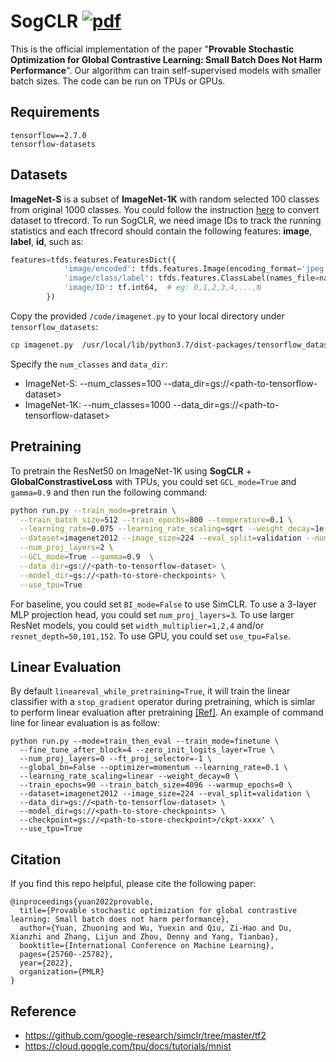 # SogCLR [![pdf](https://img.shields.io/badge/Arxiv-pdf-orange.svg?style=flat)](https://proceedings.mlr.press/v162/yuan22b/yuan22b.pdf)

This is the official implementation of the paper "**Provable Stochastic Optimization for Global Contrastive Learning: Small Batch Does Not Harm Performance**". Our algorithm can train self-supervised models with smaller batch sizes. The code can be run on TPUs or GPUs. 

Requirements
---
```
tensorflow==2.7.0
tensorflow-datasets
```

Datasets
---
**ImageNet-S** is a subset of **ImageNet-1K** with random selected 100 classes from original 1000 classes. You could follow the instruction [here](https://github.com/Optimization-AI/sogclr/tree/main/dataset) to convert dataset to tfrecord. To run SogCLR, we need image IDs to track the running statistics and each tfrecord should contain the following features: **image**, **label**, **id**, such as:

```Python
features=tfds.features.FeaturesDict({
            'image/encoded': tfds.features.Image(encoding_format='jpeg'),
            'image/class/label': tfds.features.ClassLabel(names_file=names_file),
            'image/ID': tf.int64,  # eg: 0,1,2,3,4,...,N
        })
```

Copy the provided `/code/imagenet.py` to your local directory under `tensorflow_datasets`:
```bash
cp imagenet.py  /usr/local/lib/python3.7/dist-packages/tensorflow_datasets/image_classification/imagenet.py 
```
Specify the `num_classes` and `data_dir`:
- ImageNet-S: --num_classes=100 --data_dir=gs://\<path-to-tensorflow-dataset\>
- ImageNet-1K: --num_classes=1000 --data_dir=gs://\<path-to-tensorflow-dataset\>


Pretraining
---
To pretrain the ResNet50 on ImageNet-1K using **SogCLR** + **GlobalConstrastiveLoss** with TPUs, you could set `GCL_mode=True` and `gamma=0.9` and then run the following command:
```bash
python run.py --train_mode=pretrain \
  --train_batch_size=512 --train_epochs=800 --temperature=0.1 \
  --learning_rate=0.075 --learning_rate_scaling=sqrt --weight_decay=1e-6 \
  --dataset=imagenet2012 --image_size=224 --eval_split=validation --num_classes=1000 \
  --num_proj_layers=2 \
  --GCL_mode=True --gamma=0.9  \
  --data_dir=gs://<path-to-tensorflow-dataset> \
  --model_dir=gs://<path-to-store-checkpoints> \
  --use_tpu=True
```
For baseline, you could set `BI_mode=False` to use SimCLR. To use a 3-layer MLP projection head, you could set `num_proj_layers=3`. To use larger ResNet models, you could set `width_multiplier=1,2,4` and/or `resnet_depth=50,101,152`. To use GPU, you could set `use_tpu=False`. 

Linear Evaluation
---
By default `lineareval_while_pretraining=True`, it will train the linear classifier with a `stop_gradient` operator during pretraining, which is simlar to perform linear evaluation after pretraining [[Ref]](https://github.com/google-research/simclr/issues/151). An example of command line for linear evaluation is as follow:
```
python run.py --mode=train_then_eval --train_mode=finetune \
  --fine_tune_after_block=4 --zero_init_logits_layer=True \
  --num_proj_layers=0 --ft_proj_selector=-1 \
  --global_bn=False --optimizer=momentum --learning_rate=0.1 \
  --learning_rate_scaling=linear --weight_decay=0 \
  --train_epochs=90 --train_batch_size=4096 --warmup_epochs=0 \
  --dataset=imagenet2012 --image_size=224 --eval_split=validation \
  --data_dir=gs://<path-to-tensorflow-dataset> \
  --model_dir=gs://<path-to-store-checkpoints> \
  --checkpoint=gs://<path-to-store-checkpoint>/ckpt-xxxx' \
  --use_tpu=True 
```


Citation
---------
If you find this repo helpful, please cite the following paper:

```
@inproceedings{yuan2022provable,
  title={Provable stochastic optimization for global contrastive learning: Small batch does not harm performance},
  author={Yuan, Zhuoning and Wu, Yuexin and Qiu, Zi-Hao and Du, Xianzhi and Zhang, Lijun and Zhou, Denny and Yang, Tianbao},
  booktitle={International Conference on Machine Learning},
  pages={25760--25782},
  year={2022},
  organization={PMLR}
}
```

Reference
---
- https://github.com/google-research/simclr/tree/master/tf2
- https://cloud.google.com/tpu/docs/tutorials/mnist

            
